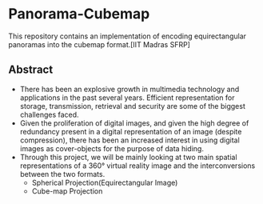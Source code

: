 # Panorama-Cubemap
This repository contains an implementation of encoding equirectangular panoramas into the cubemap format.[IIT Madras SFRP]

## Abstract

* There has been an explosive growth in multimedia technology and applications in the past several years. Efficient representation for storage, transmission, retrieval and security are some of the biggest challenges faced. 
* Given the proliferation of digital images, and given the high degree of redundancy present in a digital representation of an image (despite compression), there has been an increased interest in using digital images as cover-objects for the purpose of data hiding. 
* Through this project, we will be mainly looking at two main spatial representations of a 360° virtual reality image and the interconversions between the two formats.
	* Spherical Projection(Equirectangular Image)	
	* Cube-map Projection 
